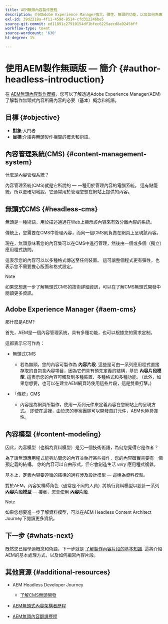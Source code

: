 ```yaml
---
title: AEM無頭內容製作歷程
description: 介紹Adobe Experience Manager強大、彈性、無頭的功能，以及如何為專案製作內容。
exl-id: 39d2218a-4f11-459d-8514-cfd312246be5
source-git-commit: ed11891c27910154df1bfec6225aecd8a9245bff
workflow-type: tm+mt
source-wordcount: '630'
ht-degree: 1%

---
```


# 使用AEM製作無頭版 — 簡介 {#author-headless-introduction}

在 [AEM無頭內容製作歷程](overview.md)，您可以了解透過Adobe Experience Manager(AEM)了解製作無頭式內容所需內容的必要（基本）概念和術語。

## 目標 {#objective}

* **對象**:入門者
* **目標**:介紹與無頭製作相關的概念和術語。

## 內容管理系統(CMS) {#content-management-system}

什麼是內容管理系統？

內容管理系統(CMS)就是它所說的 — 一種用於管理內容的電腦系統。 這有點籠統，所以更確切地說，它通常用於管理您想在網站上提供的內容。

## 無頭式CMS {#headless-cms}

無頭是一種術語，用於描述通過在Web上顯示該內容來有效分離內容的系統。

傳統上，您需要在CMS中管理內容，而同一個CMS則負責在網頁上呈現該內容。

現在，無頭意味著您的內容集可以在CMS中進行管理，然後由一個或多個（獨立）應用程式訪問。

這表示您的內容可以以多種格式傳送至任何裝置。 這可讓整個程式更有彈性，也表示您不需要擔心版面和格式設定。

>[!NOTE]
>
>如果您想進一步了解無頭式CMS的技術詳細資訊，可以在了解CMS無頭式開發中閱讀更多資訊。

## Adobe Experience Manager {#aem-cms}

那什麼是AEM?

首先，AEM是一個內容管理系統，具有多種功能，也可以根據您的需求定制。

這都表示它可作為：

* 無頭式CMS
   * 若為無頭，您的內容可製作為 **內容片段**.
這些是可由一系列應用程式直接存取的自包含內容項目，因為它們具有預先定義的結構，基於 **內容片段模型**.
這表示您的內容可觸及到多種裝置、多種格式和多種功能。
(此外，如果您想要，也可以在建立AEM網頁時使用這些片段，這是雙重打擊。)

* 「傳統」CMS
   * 內容是為網頁所製作，使用一系列元件來定義內容在您網站上的呈現方式。 即使在這裡，由於您的專案團隊可以開發自訂元件，AEM也極具彈性。

## 內容模型 {#content-modeling}

因此，內容模型（也稱為資料模型）是另一個技術術語，為何您覺得它是作者？

為了讓無頭應用程式能夠訪問您的內容並執行某些操作，您的內容確實需要有一個預定義的結構。 你的內容可以自由形式，但它會創造生活 *very* 應用程式複雜。

基本上，定義內容要遵循的結構的過程涉及設計模型 — 這稱為資料模型。

對於AEM，內容架構師角色（通常是不同的人員）將執行資料模型以設計一系列 **內容片段模型**  — 接著，您會使用 **內容片段**.

>[!NOTE]
>
>如果您想要進一步了解資料模型，可以在AEM Headless Content Architect Journey下閱讀更多資訊。

## 下一步 {#whats-next}

既然您已經學過概念和術語，下一步就是 [了解製作內容片段的基本知識](basics.md). 這將介紹AEM的基本處理方式，以及如何編寫內容片段。

## 其他資源 {#additional-resources}

* AEM Headless Developer Journey
   * [了解CMS無頭開發](/help/journey-headless/developer/learn-about.md)

* [AEM無頭式內容架構者歷程](/help/journey-headless/architect/overview.md)

* [AEM無頭內容翻譯歷程](/help/journey-headless/translation/overview.md)
